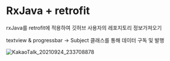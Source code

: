 # RxJava + retrofit
rxJava를 retrofit에 적용하여 깃허브 사용자의 레포지토리 정보가져오기

textview & progressbar -> Subject 클래스를 통해 데이터 구독 및 발행

![KakaoTalk_20210924_233708878](https://user-images.githubusercontent.com/69443895/134699261-adb50816-9b25-451e-a302-14b08ede9e69.gif)
